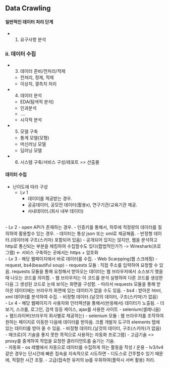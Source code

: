 ## Data Crawling

#### 일반적인 데이터 처리 단계

- 1. 요구사항 분석
### ii. 데이터 수집
- 3. 데이터 준비/전처리/적제
  - 전처리, 정제, 적제
  - 이상치, 결측치 처리
- 4. 데이터 분석
  - EDA(탐색적 분석)
  - 인과분석
  - ....
  - 시각적 분석
- 5. 모델 구축
  - 통계 모델(모형)
  - 머신러닝 모델
  - 딥러닝 모델
- 6. 시스템 구축/서비스 구성/레포트 => 산출물



#### 데이터 수집
- 난이도에 따라 구성
    - Lv 1
      - 데이터를 제공받는 경우.
      - 공공데이터, 공모전 데이터(활용x), 연구기관/교육기관 제공.
      - 사내데이터.(회사 내부 데이터)
<br>     
    - Lv 2
        - open API가 존재하는 경우.
        - 인증키를 통해서, 하루에 적정량의 데이터를 질의하여 활용할수 있는 경우.
        - 데이터는 통상 json 또는 xml로 제공해줌.
        - 반정형 데이터.(데이터에 구조(스키마) 포함되어 있음)
        - 공개되어 있지는 않지만, 웹을 분석하고 http로 통신되는 부분을 체킹하여 수집할수도 있다(합법적인가?) -> Wireshark(프로그램) <- 서비스 구축하는 곳에서는 https + 암호화
<br>      
    - Lv 3
        - 해당 웹페이지에서 바로 데이터를 수집.
        - Web Scarpping(웹 스크레핑)
        - request, bs4(beautiful soup)
            - requests 모듈 : 직접 주소를 입력하여 요청할 수 있음. requests 모듈을 통해 요청해서 받아오는 데이터는 웹 브라우저에서 소스보기 했을 때 나오는 코드를 의미함. 
            - 웹 브라우저는 이 코드를 분석 실행하여 다른 코드를 생성한 다음 그 생성된 코드로 눈에 보이는 화면을 구성함. 
            - 따라서 requests 모듈을 통해 받아온 데이터에는 브라우저 화면에 있는 데이터가 없을 수도 있음.
        - bs4 : 받아온 html, xml 데이터를 분석하여 수집.
        - 비정형 데이터.(날것의 데이터, 구조(스키마)가 없음)
<br>         
    - Lv 4
        - 해당 웹페이지가 사용자와 인터렉션을 통해서(반응해서) 데이터가 노출됨.
        - 더보기, 스크롤, 로그인, 검색 등등 케이스, ajax를 사용한 사이트
        - selenium(셀레니움) + 웹드라이버(브라우저 회사별로 제공하는)
             - selenium 모듈 : 웹 브라우저를 조작하여 원하는 페이지로 이동한 다음에 데이터를 받아옴. 크롬 개발자 도구의 elements 탭에 있는 데이터를 받아 올 수 있음.
        - 비정형 데이터.(날것의 데이터, 구조(스키마)가 없음)
        - 매크로(이 기술을 좋지 못한 목적으로 사용하는 자동화 프로그램)
        - 고급기술 => proxy를 중계하여 작업을 요청한 클라이언트를 숨기는 기술.
<br>         
    - 자동화
        - os 레벨에서 자동으로 데이터를 수집하게 하는 활동을 작성 / 운용 
        - lv3/lv4 걑은 경우는 단시간에 빠른 접속을 지속적으로 시도하면
            - 디도스로 간주할수 있기 때문에, 적절한 시간 조절.
            - 고급(접속한 유저의 ip를 우회하여(플락시 서버 활용) 처리.
